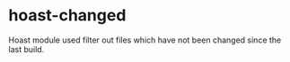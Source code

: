 # hoast-changed
Hoast module used filter out files which have not been changed since the last build.
